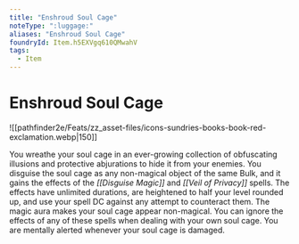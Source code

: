```yaml
---
title: "Enshroud Soul Cage"
noteType: ":luggage:"
aliases: "Enshroud Soul Cage"
foundryId: Item.h5EXVgq610QMwahV
tags:
  - Item
---
```


# Enshroud Soul Cage
![[pathfinder2e/Feats/zz_asset-files/icons-sundries-books-book-red-exclamation.webp|150]]

You wreathe your soul cage in an ever-growing collection of obfuscating illusions and protective abjurations to hide it from your enemies. You disguise the soul cage as any non-magical object of the same Bulk, and it gains the effects of the _[[Disguise Magic]]_ and _[[Veil of Privacy]]_ spells. The effects have unlimited durations, are heightened to half your level rounded up, and use your spell DC against any attempt to counteract them. The magic aura makes your soul cage appear non-magical. You can ignore the effects of any of these spells when dealing with your own soul cage. You are mentally alerted whenever your soul cage is damaged.

